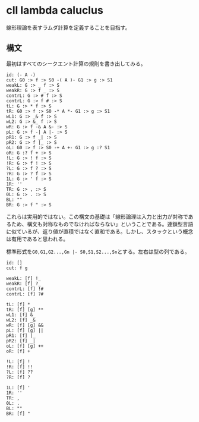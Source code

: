 # cll lambda caluclus

線形理論を表すラムダ計算を定義することを目指す。

## 構文

最初はすべてのシークエント計算の規則を書き出してみる。

```
id: (- A -)
cut: G0 :> f :> S0 -( A )- G1 :> g :> S1
weakL: G :> _ f :> S
weakR: G :> f _ :> S
contrL: G :> # f :> S
contrL: G :> f # :> S
tL: G :> * f :> S
tR: G0 :> f :> S0 -* A *- G1 :> g :> S1
wL1: G :> _& f :> S
wL2: G :> &_ f :> S
wR: G :> f -& A &- :> S
pL: G :> f -| A |- :> S
pR1: G :> f _| :> S
pR2: G :> f |_ :> S
oL: G0 :> f :> S0 -+ A +- G1 :> g :? S1
oR: G :? f + :> S
!L: G :> ! f :> S
!R: G :> f ! :> S
?L: G :> f ? :> S
?R: G :> ? f :> S
1L: G :> ' f :> S
1R: ''
TR: G :> , :> S
0L: G :> . :> S
BL: ""
BR: G :> f " :> S
```

これらは実用的ではない。この構文の基礎は「線形論理は入力と出力が対称であるため、構文も対称なものでなければならない」ということである。連鎖型言語に似ているが、返り値が直積ではなく直和である。しかし、スタックという概念は有用であると思われる。

標準形式を`G0,G1,G2...,Gn |- S0,S1,S2...,Sn`とする。左右は型の列である。

```
id: []
cut: f g

weakL: [f] !_
weakR: [f] ?_
contrL: [f] !#
contrL: [f] ?#

tL: [f] *
tR: [f] [g] **
wL1: [f] &_
wL2: [f] _&
wR: [f] [g] &&
pL: [f] [g] ||
pR1: [f] |_
pR2: [f] _|
oL: [f] [g] ++
oR: [f] +

!L: [f] !
!R: [f] !!
?L: [f] ??
?R: [f] ?

1L: [f] '
1R: ''
TR: ,
0L: .
BL: ""
BR: [f] "
```
